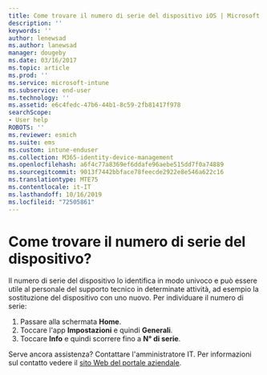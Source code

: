 ```yaml
---
title: Come trovare il numero di serie del dispositivo iOS | Microsoft Docs
description: ''
keywords: ''
author: lenewsad
ms.author: lanewsad
manager: dougeby
ms.date: 03/16/2017
ms.topic: article
ms.prod: ''
ms.service: microsoft-intune
ms.subservice: end-user
ms.technology: ''
ms.assetid: e6c4fedc-47b6-44b1-8c59-2fb81417f978
searchScope:
- User help
ROBOTS: ''
ms.reviewer: esmich
ms.suite: ems
ms.custom: intune-enduser
ms.collection: M365-identity-device-management
ms.openlocfilehash: a6f4c77a8369ef6ddafe96aebe515dd7f0a74889
ms.sourcegitcommit: 9013f7442bbface78feecde2922e8e546a622c16
ms.translationtype: MTE75
ms.contentlocale: it-IT
ms.lasthandoff: 10/16/2019
ms.locfileid: "72505861"
---
```

# <a name="how-do-i-find-the-serial-number-on-my-device"></a>Come trovare il numero di serie del dispositivo?

Il numero di serie del dispositivo lo identifica in modo univoco e può essere utile al personale del supporto tecnico in determinate attività, ad esempio la sostituzione del dispositivo con uno nuovo. Per individuare il numero di serie:

1. Passare alla schermata __Home__.
2. Toccare l'app __Impostazioni__ e quindi __Generali__.
3. Toccare __Info__ e quindi scorrere fino a __N° di serie__.

Serve ancora assistenza? Contattare l'amministratore IT. Per informazioni sul contatto vedere il [sito Web del portale aziendale](https://go.microsoft.com/fwlink/?linkid=2010980).
